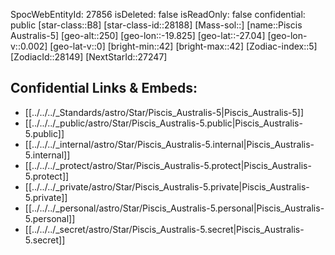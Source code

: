 ﻿---
location:
- -27.04
- 19.825
- 250
tags:
- astro/Star
type: Star
---

SpocWebEntityId: 27856
isDeleted: false
isReadOnly: false
confidential: public
[star-class::B8]
[star-class-id::28188]
[Mass-sol::]
[name::Piscis Australis-5]
[geo-alt::250]
[geo-lon::-19.825]
[geo-lat::-27.04]
[geo-lon-v::0.002]
[geo-lat-v::0]
[bright-min::42]
[bright-max::42]
[Zodiac-index::5]
[ZodiacId::28149]
[NextStarId::27247]



## Confidential Links & Embeds: 
- [[../../../_Standards/astro/Star/Piscis_Australis-5|Piscis_Australis-5]] 
- [[../../../_public/astro/Star/Piscis_Australis-5.public|Piscis_Australis-5.public]] 
- [[../../../_internal/astro/Star/Piscis_Australis-5.internal|Piscis_Australis-5.internal]] 
- [[../../../_protect/astro/Star/Piscis_Australis-5.protect|Piscis_Australis-5.protect]] 
- [[../../../_private/astro/Star/Piscis_Australis-5.private|Piscis_Australis-5.private]] 
- [[../../../_personal/astro/Star/Piscis_Australis-5.personal|Piscis_Australis-5.personal]] 
- [[../../../_secret/astro/Star/Piscis_Australis-5.secret|Piscis_Australis-5.secret]] 
